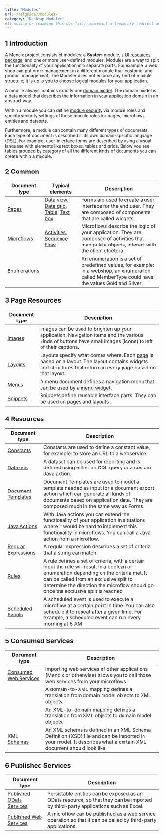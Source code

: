 ```yaml
---
title: "Modules"
url: /refguide7/modules/
category: "Desktop Modeler"
#If moving or renaming this doc file, implement a temporary redirect and let the respective team know they should update the URL in the product. See Mapping to Products for more details.
---
```


## 1 Introduction

A Mendix project consists of modules: a **System** module, a [UI resources package](/refguide7/ui-resources-package/), and one or more user-defined modules. Modules are a way to split the functionality of your application into separate parts. For example, a web shop can put order management in a different module than customer and product management. The Modeler does not enforce any kind of module structure; it is up to you to choose logical modules for your application.

A module always contains exactly one [domain model](/refguide7/domain-model/). The domain model is a data model that describes the information in your application domain in an abstract way.

Within a module you can define [module security](/refguide7/module-security/) via module roles and specify security settings of those module roles for pages, microflows, entities and datasets.

Furthermore, a module can contain many different types of documents. Each type of document is described in its own domain-specific language (DSL). For example, user-interface forms are described by using a visual language with elements like text boxes, tables and grids. Below you see tables grouped by category of all the different kinds of documents you can create within a module.

## 2 Common

| Document type | Typical elements | Description |
| --- | --- | --- |
| [Pages](/refguide7/pages/) | [Data view](/refguide7/data-view/), [Data grid](/refguide7/data-grid/), [Table](/refguide7/table/), [Text box](/refguide7/text-box/) | Forms are used to create a user interface for the end user. They are composed of components that are called widgets. |
| [Microflows](/refguide7/microflows/) | [Activities](/refguide7/activities/), [Sequence Flow](/refguide7/sequence-flow/) | Microflows describe the logic of your application. They are composed of activities that manipulate objects, interact with the client etcetera. |
| [Enumerations](/refguide7/enumerations/) |   | An enumeration is a set of predefined values, for example: in a webshop, an enumeration called MemberType could have the values Gold and Silver. |

## 3 Page Resources

| Document type | Description |
| --- | --- |
| [Images](/refguide7/images/) | Images can be used to brighten up your application. Navigation items and the various kinds of buttons have small images (icons) to left of their captions. |
| [Layouts](/refguide7/layout/) | Layouts specify what comes where. Each  [page](/refguide7/page/) is based on a layout. The layout contains widgets and structures that return on every page based on that layout.  |
| [Menus](/refguide7/menu/) | A menu document defines a navigation menu that can be used by a  [menu widget](/refguide7/menu-widgets/). |
| [Snippets](/refguide7/snippet/) | Snippets define reusable interface parts. They can be used on  [pages](/refguide7/page/) and  [layouts](/refguide7/layout/) . |

## 4 Resources

| Document type | Description |
| --- | --- |
| [Constants](/refguide7/constants/) | Constants are used to define a constant value, for example: to store an URL to a webservice. |
| [Datasets](/refguide7/data-sets/) | A dataset can be used for reporting and is defined using either an OQL query or a custom Java action. |
| [Document Templates](/refguide7/document-templates/) | Document Templates are used to model a template needed as input for a document export action which can generate all kinds of documents based on application data. They are composed much in the same way as Forms. |
| [Java Actions](/refguide7/java-actions/) | With Java actions you can extend the functionality of your application in situations where it would be hard to implement this functionality in microflows. You can call a Java action from a microflow. |
| [Regular Expressions](/refguide7/regular-expressions/) | A regular expression describes a set of criteria that a string can match. |
| [Rules](/refguide7/rules/) | A rule defines a set of criteria, with a certain input the rule will result in a boolean or enumeration depending on the criteria met. It can be called from an exclusive split to determine the direction the microflow should go once the exclusive split is reached. |
| [Scheduled Events](/refguide7/scheduled-events/) | A scheduled event is used to execute a microflow at a certain point in time. You can also schedule it to repeat after a given time. For example, a scheduled event can run every morning at 6 AM |

## 5 Consumed Services

| Document type | Description |
| --- | --- |
| [Consumed Web Services](/refguide7/consumed-web-services/) | Importing web services of other applications (Mendix or otherwise) allows you to call those web services from your microflows. |
|  | A domain-to-XML mapping defines a translation from domain model objects to XML objects. |
|  | An XML-to-domain mapping defines a translation from XML objects to domain model objects. |
| [XML Schemas](/refguide7/xml-schemas/) | An XML schema is defined in an XML Schema Definition (XSD) file and can be imported in your model. It describes what a certain XML document should look like. |

## 6 Published Services

| Document type | Description |
| --- | --- |
| [Published OData Services](/refguide7/published-odata-services/) | Persistable entities can be exposed as an OData resource, so that they can be imported by third-party applications such as Excel. |
| [Published Web Services](/refguide7/published-web-services/) | A microflow can be published as a web service operation so that it can be called by third-party applications. |
